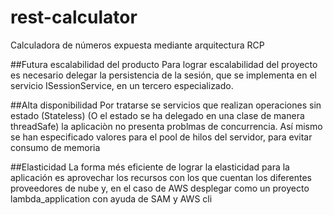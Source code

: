 # rest-calculator
Calculadora de números expuesta mediante arquitectura RCP

##Futura escalabilidad del producto
Para lograr escalabilidad del proyecto es necesario delegar la persistencia de la sesión,
que se implementa en el servicio ISessionService, en un tercero especializado.

##Alta disponibilidad
Por tratarse se servicios que realizan operaciones sin estado (Stateless) 
(O el estado se ha delegado en una clase de manera threadSafe) la aplicaciòn no presenta problmas
de concurrencia. Así mismo se han especificado valores para el pool de hilos del servidor,
para evitar consumo de memoria

##Elasticidad
La forma més eficiente de lograr la elasticidad para la aplicación es aprovechar los recursos con
los que cuentan los diferentes proveedores de nube y, en el caso de AWS desplegar como un proyecto 
lambda_application con ayuda de SAM y AWS cli